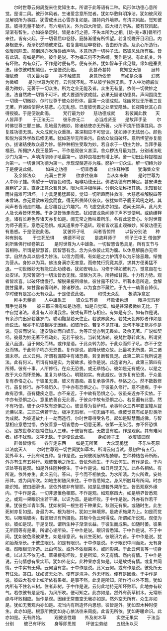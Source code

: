 <!-- { "loadSidebar": true } -->
　　尔时世尊云何周旋来往觉知生本。所谓于此等语有二种。风形体功德心意所觉。是谓二风。彼形体风者。生诸爱念意所觉者。犹如华敷鲜明净洁。犹如彼风观见解脱所为事胜。犹雪成水此心雪亦复如是。摄持内外境界。有清凉风起。觉知彼意。彼持无量不破坏。有六境机关。外为四大所使。四大根力所系。彼有软风起。渐渐有智生。亦如彼举足时。皆是本行之德。不失本所为之相。[跳-兆+專]骨所行来往。皆有火起。于一切骨屈申卷舒。筋脉渐缓有所悕望。若复视瞻开目闭目。内身根更乐。渐渐炽然随彼来往。若复食啖屈申卷舒。皆由形所造。及余心所造行。依暖风除去。颠倒风亦吹落唇齿声响。本意所造一切种子法。然彼风处所有胜。皆有此语。有如是声响。彼作是说。不为福云何不为系缚。我作是说。有此机关。外有坏败。内有众行。不作是时便有尽。便有长养。犹如智车于此见载。缘如是豪贵法。缘依彼时想颠倒。于是便说此偈。
　　此甚奇甚特　　觉知空无智
　　展转相依倚　　机关最为要
　　亦不触彼意　　身意所依倚
　　有如是众事　　幻惑为微细
　　是时世尊为梵行。云何梵不乱。不从彼学独游无侣。于人中功德威仪最为微妙。无著于一切众生。所为之业无能及者。众生无有量。依倚一切微妙之法。法自然故一切智不可坏。成大要道所欲成就。必果无疑诸功德具。声闻围绕生一切德一切微妙。尔时世尊于彼众妙形体。最第一众德成就。除幽冥世无所著三世无著。弃诸结使得大慈悲。心无乱想。已度彼忧畏之处至安隐处。长夜降伏其心自得授彼。于是便说此偈。
　　梵行最为妙　　慈功德成就
　　若彼闻此教　　天人皆拜手
　　于正法无二　　彼乐亦无二
　　必当成贤圣　　是故拜手圣
　　尔时佛世尊三耶三佛。忍地最为微妙。除诸结使亦无所著。火所不烧所悟事胜风。亦复胜功德无畏。大众成就为众重担。甚深相应不可思议。犹如师子无怯弱心。颜色和悦为彼外学故已修无著。犹如莲华无所染污。自依众故自破坏。意所悕望亦复能办。拔诸结使故众最为妙。倍种种相生受取为妙。若自求于一切生为妙。当拜手最福田。所拥护人民王最第一。不作是观彼义甚深。舍众秽法月最为胜。分别诸法毗沙门为第一。声响清彻师子吼最第一。欲种良福田有增上学。舍一切田业释提桓因为第一。一切世间功德为第一。示现涅槃道亦为胜。愍护一切众生。解一切缚为妙于是便说此偈。
　　如来之功德　　一切普悉备
　　止住释种家　　犹海集众宝
　　及余佛法众　　充满三世界
　　欲求往彼岸　　当从如来取
　　是时世尊为人中师子雄。悕望于一切智色和悦。咽喉功德无比。佛法功德有四神足。甚安详去离粗犷之言。直身正意众智具足。眼为清净根萌芽。分别众法称扬其德。未知智犹雨甘露难可沮坏。十力具足勇猛超彼。觉知一切所趣而往救济。大慈悲禅解脱四等未曾缺。亦无爱欲味观食而食。得无所畏降伏彼众。彼犹如师子鹿王鸣吼之时。其闻声者皆驰走四趣。止谷趣谷止穴趣穴。鸟飞虚空此亦如是。若闻无常声。此凡夫人及长寿皆怀恐怖。于身见皆驰走而去。犹如彼龙象闻师子声不觉便利。或绝缰靽走。诸有长寿色界诸天亦复如是。闻无常之教味着所乐。各有此恋爱心。尔时世尊为师子鹿王。意悉无恐惧。成其道果亦不退转。观者皆欢喜止观微妙。知彼功德无有愚惑。于是便说此偈。
　　犹彼师子吼　　闻者皆惊愕
　　以智分别法　　种种有别名
　　于生死恐惧　　佛德不可议
　　是故拜师子　　师子王中王
僧伽罗刹所集佛行经卷第五
　　是时世尊为人中雄象。一切智慧皆悉具足。所有支节与首相称。所谓是智慧首。因智慧有念。念为头依彼止观为腹。以休息解脱亦无师学。自然办具以信根为妙法。以信力而缚。有如是之力护清净以为牙除恶趣。惭愧为营从。身妙以为耳。佛法身满亦无害意。而修梵行究竟其原。求其方便勇猛不退。一切世微妙无有能过此功德者。犹如安明山。习修于禅如彼利刀。觉意自在七处安详。无常苦空行一切法皆悉无我。涅槃为灭净。所持如甘露。十力有力势。观者皆欢喜。以破坏憍慢行。解脱果报所缘依。彼甘露不校计。所著本意所造。食解脱甘露果。如甘露者得利养。除诸秽浊。以为食亦不藏贮。于九十一劫善自降伏。尔时便有是定心无有众乱。于是便说此偈。
　　和悦无众乱　　极清净意定
　　拜手无量德　　人中雄象王
　　彼众生有德　　坏败诸色想
　　眼净无瑕秽　　拜手觉最胜
　　彼三耶三佛有如是功德。如是自觉知。如是甚深极微妙无比。于中自觉诸法。设复有人诽谤我言。彼或有声性与相应。有如是有余。如有作是说。有余沙门出家若婆罗门。聪明黠慧若天住止。若欲界魔天。若梵天色界妙者作如是而说法。我亦不见彼相亦无因缘。如彼所说。若复不见其相。云何不等正觉亦作是说。见彼而说法。逮安隐处而自娱乐。为等正觉亦到无畏处。及余无著。广说如契经。彼最为妙无著不摇动处。无若干彼名。当转梵法轮。彼梵世尊转此法。所谓贤圣八品道。当于何处而转。或作是语。于此众转为妙。于此众而师子吼。亦不于空处而转。于此师子吼亦无恐畏。复作是说。欲降伏彼众故。此最初无所畏。第二诸漏未尽。此义云何。所谓有漏障中有诸恐畏。若复断智具足。此第二第三我所说道法。此有何义。所谓有如是实。为彼故求。彼作是说。此造诸内入。此第三第四有所缚。彼有十事。人所修行。在众无恐畏。或无恭恪心。彼如是无有威仪。以是之故于大众而怀恐怖。虽复为恭恪心。明黠如实。有此威仪。彼亦复有恐畏。于众虽复有恭恪之心。于彼虽无畏。彼义有愚痴。虽复承事供养。恭恪之心。然不数数修行。虽复修行。亦不经历久。于中亦有恐惧之心。于彼虽久修行。意不捷疾。于中故有恐惧。虽有捷疾之意。亦不亲近。于中故有恐惧之心。彼虽亲近亦不实依。于中亦有恐惧之心。意虽依善自无此善。于彼众中故有恐惧之心。若复遍有此意。然不有巧便。彼于众中故有恐惧之心。彼世尊为菩萨时。承事师众三界牢要宝幢从锭光佛以来。三耶三佛若干劫。极净无瑕秽。一切无幽不照。缘彼觉意有如是形类所为成就。为彼道故九十一劫而造行。尔时世尊得受名号。起如是黠慧而成佛。与智慧相应意悉觉悟。依彼善意一切皆悉办一切意无著。彼第一无染污。亦不怀恐惧心。是故世尊如是常住恒入三昧。于彼智有胜。无数世有胜。作是观察。其有难问者。终不犹豫。文字无缺。于是便说此偈。
　　身如师子王　　欲度彼园观
　　群兽皆惊怖　　各奔走东西
　　如是无所著　　大众现勇猛
　　不乐生死原　　以法度天人
　　尔时世尊观一切世间犹如草木。所谓云何当试。最初种有五行。犹外草木。于此有何五种。复作是说。云何彼树展转相猗耶。生种种结苦谛所断。外亦有生有五种行。观彼苦地之所生。皆依外而生。于内云何生。有作是说。于内识处等有是观。如是外住随种便生。于中作是说。如日月现无光。此各各相依。有所说。依外亦生。此义云何。答曰。于今而不相依食。为水所渍。为火所煮。安处形体。或为风所吹。如地生树随风来往。于中皆悉知之。身风所触耳有所闻。时亦能识知。彼曰细滑也。坚依外彼非有智耶。如是乱想若外果所生。皆悉观察外缘内。于中作是说。一切非思惟色相耶。不作是观。如观察四大。如是境界皆悉观之。或观一果眼识生若干果。以识为首。是故坏败。于中作是说。外亦有作若干果。犹彼色半青半黄。犹如树同一根生若干种果实。秋则无有果。或随时生。此生死树亦复如是。身最为本。根为枝叶。犹如三昧境界。是故识施果为上。如是而觉知。以眼喻彼树。若彼眼识有所摄色。其根今色云何得成。所谓如所说观。观便为妙。彼如是现。于是复现。谓所生种子渐渐长益。于彼生而成果。如随时萎。彼果无所因等有是果。所谓心垢所染。于中作是说。眼识皆悉知。于中作是说。不于中间。犹如彼色缘彼果生。如是缘意识。有此生死树。彼眼识为首。于中作是说。犹如胎渐渐长。于彼生眼识。如是有眼识。于中作是说。不于眼识中间而死。无有身根。然眼根无所造。此由何故。或外不依根果本。或同影果。于此云何言等一切身根。以过去不依无根。草果根有坏败。复是所知。外无有情。然内有情。于中作是说。云何情想有果实耶。犹如外花实。此种果亦复如是。以是故或有情。或复共同情。于中实有无碍。云何当有念。于中作是说。此义云何。或有作是说。彼处所无有住处。答曰。犹如彼无处所。便有是清净。外无坏败。便有是因缘。于中作是说。彼四大有增上如所依有果者。是事不然。此复是所知。所作行业外不现。犹如内所有不住名曰树。住者非树。于中作是说。云何此地持无所坏败耶。此地亦有软气。若依彼有是坚相。为风所吹。便可知之。此亦如是。然外有药草树木。无常断绝与坏败相应。当作是观。因缘无常苦空无我亦如是。然外空无所有。众生亦如是。犹如无我观内亦如是。况当内有所造怀内思想。彼皆是外。犹如湿木种时便生。此亦如是。根意所教犹如身心依法往来周旋。此皆无所依。犹如寿暖命识。此亦如是。无有终始。
　　观彼志性趣　　外及树木草
　　实空无果实　　于法当分别
　　彼已有坏败　　身等即思惟
　　坏彼尘劳结　　五根永以灭
